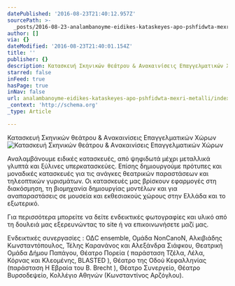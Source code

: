 ```yaml
---
datePublished: '2016-08-23T21:40:12.957Z'
sourcePath: >-
  _posts/2016-08-23-analambanoyme-eidikes-kataskeyes-apo-pshfidwta-mexri-metalli.md
author: []
via: {}
dateModified: '2016-08-23T21:40:01.154Z'
title: ''
publisher: {}
description: Κατασκευή Σκηνικών θεάτρου & Aνακαινίσεις Επαγγελματικών Χώρων
starred: false
inFeed: true
hasPage: true
inNav: false
url: analambanoyme-eidikes-kataskeyes-apo-pshfidwta-mexri-metalli/index.html
_context: 'http://schema.org'
_type: Article

---
```

Κατασκευή Σκηνικών θεάτρου & Aνακαινίσεις Επαγγελματικών Χώρων
![Κατασκ&epsi;&upsi;ή Σκηνικών θ&epsi;άτρο&upsi; & Aνακαινίσ&epsi;ις Επαγγ&epsi;λματικών Χώρων](https://the-grid-user-content.s3-us-west-2.amazonaws.com/915717da-6ad8-433a-b724-e447b0f6050b.jpg)

Αναλαμβάνουμε ειδικές κατασκευές, από ψηφιδωτά μέχρι μεταλλικά γλυπτά και ξύλινες υπερκατασκεύες. Επίσης δημιουργούμε πρότυπες και μοναδικές κατασκευές για τις ανάγκες θεατρικών παραστάσεων και τηλεοπτικών γυρισμάτων. Οι κατασκευές μας βρίσκουν εφαρμογές στη διακόσμηση, τη βιομηχανία δημιουργίας μοντέλων και για αναπαραστάσεις σε μουσεία και εκθεσιακούς χώρους στην Ελλάδα και το εξωτερικό.

Για περισσότερα μπορείτε να δείτε ενδεικτικές φωτογραφίες και υλικό από τη δουλειά μας εξερευνώντας το site ή να επικοινωνήσετε μαζί μας.

Ενδεικτικές συνεργασίες : ΟΔC ensemble, Ομάδα NonCanoN, Aλκιβιάδης Κωνσταντόπουλος, Τέλης Καρανάνος και Αλεξάνδρα Σιάφκου, Θεατρική Ομάδα Δήμου Παπάγου, Θέατρο Πορεία ( παράσταση Τζέλα, Λέλα, Κόρνας και Κλεομένης, BLASTED ), Θέατρο της Οδού Κεφαλληνίας (παράσταση Η Εβραία του B. Brecht ), Θέατρο Συνεργείο, Θέατρο Βυρσοδεψείο, Κολλέγιο Αθηνών (Κωνσταντίνος Αρζόγλου).